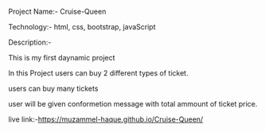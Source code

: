 Project Name:- Cruise-Queen

Technology:- html, css, bootstrap, javaScript

Description:-

This is my first daynamic project

In this Project users can buy 2 different types of ticket.

users can buy many tickets 

user will  be given conformetion message with total ammount of ticket price.



live link:-https://muzammel-haque.github.io/Cruise-Queen/

